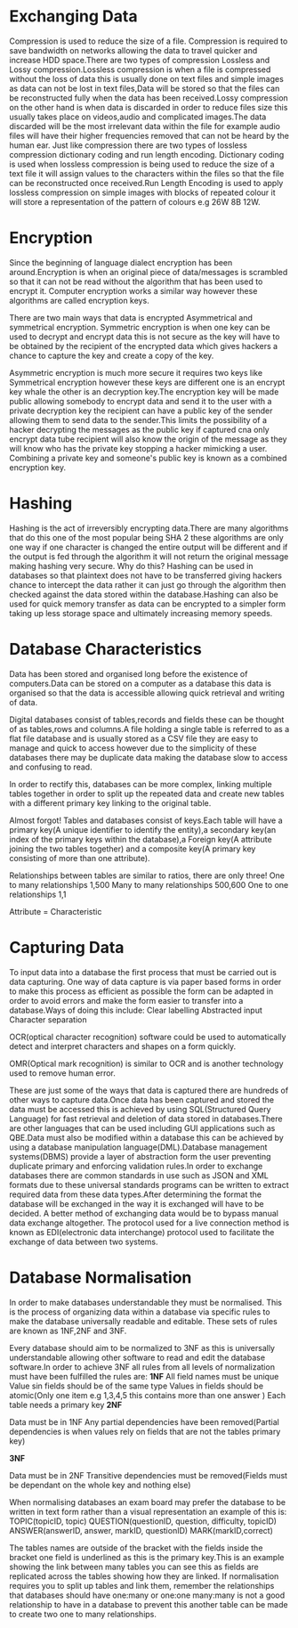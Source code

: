 # Exchanging Data

Compression is used to reduce the size of a file. Compression is required to save bandwidth on networks allowing the data to travel quicker and increase HDD space.There are two types of compression Lossless and Lossy compression.Lossless compression is when a file is compressed without the loss of data this is usually done on text files and simple images as data can not be lost in text files,Data will be stored so that the files can be reconstructed fully when the data has been received.Lossy compression on the other hand is when data is discarded in order to reduce files size this usually takes place on videos,audio and complicated images.The data discarded will be the most irrelevant data within the file for example audio files will have their higher frequencies removed that can not be heard by the human ear.
Just like compression there are two types of lossless compression dictionary coding and run length encoding. Dictionary coding is used when lossless compression is being used to reduce the size of a text file it will assign values to the characters within the files so that the file can be reconstructed once received.Run Length Encoding is used to apply lossless compression on simple images with blocks of repeated colour it will store a representation of the pattern of colours e.g 26W 8B 12W.

# Encryption

Since the beginning of language dialect encryption has been around.Encryption is when an original piece of data/messages is scrambled so that it can not be read without the algorithm that has been used to encrypt it. Computer encryption works a  similar way however these algorithms are called encryption keys.

There are two main ways that data is encrypted Asymmetrical and symmetrical encryption. Symmetric encryption is when one key can be used to decrypt and encrypt data this is not secure as the key will have to be obtained by the recipient of the encrypted data which gives hackers a chance to capture the key and create a copy of the key.

 
Asymmetric encryption is much more secure it requires two keys like Symmetrical encryption however these keys are different one is an encrypt key whale the other is an decryption key.The encryption key will be made public allowing somebody to encrypt data and send it to the user with a private decryption key the recipient can have a public key of the sender allowing them to send data to the sender.This limits the possibility of a hacker decrypting the messages as the public key if captured cna only encrypt data tube recipient will also know the origin of the message as they will know who has the private key stopping a hacker mimicking a user. Combining a private key and someone's public key is known as a combined encryption key.

# Hashing

Hashing is the act of irreversibly encrypting data.There are many algorithms that do this one of the most popular being SHA 2 these algorithms are only one way if one character is changed the entire output will be different and if the output is fed through the algorithm it will not return the original message making hashing very secure. Why do this?
Hashing can be used in databases so that plaintext does not have to be transferred giving hackers chance to intercept the data rather it can just go through the algorithm then checked against the data stored within the database.Hashing can also be used for quick memory transfer as data can be encrypted to a simpler form taking up less storage space and ultimately increasing memory speeds.

# Database Characteristics
Data has been stored and organised long before the existence of computers.Data can be stored on a computer as a database this data is organised so that the data is accessible allowing quick retrieval and writing of data.

Digital databases consist of tables,records and fields these can be thought of as tables,rows and columns.A file holding a single table is referred to as a flat file database and is usually stored as a CSV file they are easy to manage and quick to access however due to the simplicity of these databases there may be duplicate data making the database slow to access and confusing to read.

In order to rectify this, databases can be more complex, linking multiple tables together in order to split up the repeated data and create new tables with a different primary key linking to the original table.

Almost forgot! Tables  and databases consist of keys.Each table will have a primary key(A unique identifier to identify the entity),a secondary key(an index of the primary keys within the database),a Foreign key(A attribute joining the two tables together) and a composite key(A primary key consisting of more than one attribute).

Relationships between tables are similar to ratios, there are only three! 
One to many relationships 1,500
Many to many relationships 500,600
One to one relationships 1,1 

Attribute = Characteristic

# Capturing Data

To input data into a database the first process that must be carried out is data capturing. One way of data capture is via paper based forms in order to make this process as efficient as possible the form can be adapted in order to avoid errors and make the form easier to transfer into a database.Ways of doing this include:
Clear labelling
Abstracted input
Character separation

OCR(optical character recognition) software could be used to automatically detect and interpret characters and shapes on a form quickly.

OMR(Optical mark recognition) is similar to OCR and is another technology used to remove human error.

These are just some of the ways that data is captured there are hundreds of other ways to capture data.Once data has been captured and stored the data must be accessed this is achieved by using SQL(Structured Query Language) for fast retrieval and deletion of data stored in databases.There are other languages that can be used including GUI applications such as QBE.Data must also be modified within a database this can be achieved by using a database manipulation language(DML).Database management systems(DBMS) provide a layer of abstraction form the user preventing duplicate primary and enforcing validation rules.In order to exchange databases there are common standards in use  such as JSON and XML formats due to these universal standards programs can be written to extract required data from these data types.After determining the format the database will be exchanged in the way it is exchanged will have to be decided.
A better method of exchanging data would be to bypass manual data exchange altogether. The protocol used for a live connection method is known as EDI(electronic data interchange) protocol used to facilitate the exchange of data between two systems.


# Database Normalisation

In order to make databases understandable they must be normalised. This is the process of organizing data within a database via specific rules to make the database universally readable and editable.
These sets of rules are known as 1NF,2NF and 3NF.

Every database should aim to be normalized to 3NF as this is universally understandable allowing other software to read and edit the database software.In order to achieve 3NF all rules from all levels of normalization must have been fulfilled the rules are:
**1NF**
All field names must be unique
Value sin fields should be of the same type
Values in fields should be atomic(Only one item e.g 1,3,4,5 this contains more than one answer )
Each table needs a primary key
**2NF**

Data must be in 1NF
Any partial dependencies have been removed(Partial dependencies is when values rely on fields that are not the tables primary key)

**3NF**

Data must be in 2NF
Transitive dependencies must be removed(Fields must be dependant on the whole key and nothing else)

When normalising databases an exam board may prefer the database to be written in text form rather than a visual representation an example of this is:
TOPIC(topicID, topic)
QUESTION(questionID, question, difficulty, topicID)
ANSWER(answerID, answer, markID, questionID)
MARK(markID,correct)

The tables names are outside of the bracket with the fields inside the bracket one field is underlined as this is the primary key.This is an example showing the link between many tables you can see this as fields are replicated across the tables showing how they are linked.
If normalisation requires you to split up tables and link them, remember the relationships that databases should have one:many or one:one many:many is not a good relationship to have in a database to prevent this another table can be made to create two one to many relationships.

